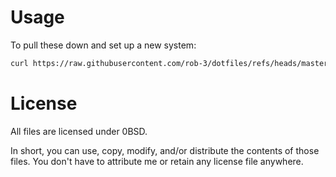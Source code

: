 # Usage

To pull these down and set up a new system:

```bash
curl https://raw.githubusercontent.com/rob-3/dotfiles/refs/heads/master/setup.sh | bash
```

# License

All files are licensed under 0BSD.

In short, you can use, copy, modify, and/or distribute the contents of those files. You don't have to attribute me or retain any license file anywhere.
